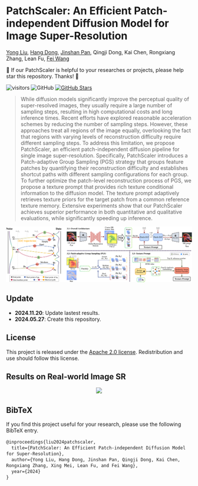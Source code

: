 # PatchScaler: An Efficient Patch-independent Diffusion Model for Image Super-Resolution
[Yong Liu](https://scholar.google.com/citations?user=DT0LPIEAAAAJ&hl=en&oi=sra), 
[Hang Dong](https://scholar.google.com/citations?user=4DKepr8AAAAJ&hl=en&oi=sra), 
[Jinshan Pan](https://jspan.github.io/), 
Qingji Dong, 
Kai Chen, 
Rongxiang Zhang, 
Lean Fu, 
[Fei Wang](http://www.aiar.xjtu.edu.cn/info/1046/1242.htm)<br/>

:sparkling_heart: If our  PatchScaler is helpful to your researches or projects, please help star this repository. Thanks! :hugs: 

![visitors](https://visitor-badge.laobi.icu/badge?page_id=yongliuy/PatchScaler) 
<img alt="GitHub" src="https://img.shields.io/badge/license-Apache_2.0-brightgreen">
[![GitHub Stars](https://img.shields.io/github/stars/yongliuy/PatchScaler?style=social)](https://github.com/yongliuy/PatchScaler/)

>While diffusion models significantly improve the perceptual quality of super-resolved images, they usually require a large number of sampling steps, resulting in high computational costs and long inference times. 
Recent efforts have explored reasonable acceleration schemes by reducing the number of sampling steps. 
However, these approaches treat all regions of the image equally, overlooking the fact that regions with varying levels of reconstruction difficulty require different sampling steps. 
To address this limitation, we propose PatchScaler, an efficient patch-independent diffusion pipeline for single image super-resolution. 
Specifically, PatchScaler introduces a Patch-adaptive Group Sampling (PGS) strategy that groups feature patches by quantifying their reconstruction difficulty and establishes shortcut paths with different sampling configurations for each group. 
To further optimize the patch-level reconstruction process of PGS, we propose a texture prompt that provides rich texture conditional information to the diffusion model. 
The texture prompt adaptively retrieves texture priors for the target patch from a common reference texture memory. 
Extensive experiments show that our PatchScaler achieves superior performance in both quantitative and qualitative evaluations, while significantly speeding up inference. 
<p align="center">
<img src=assets/method.png width="1000px"/>
</p>

## Update
- **2024.11.20**: Update lastest results.
- **2024.05.27**: Create this repository.


## License
This project is released under the [Apache 2.0 license](./LICENSE). Redistribution and use should follow this license.

## Results on Real-world Image SR
<p align="center">
<img src=assets/results.png width="1000px"/>
</p>

## BibTeX
If you find this project useful for your research, please use the following BibTeX entry.
```
@inproceedings{liu2024patchscaler,
  title={PatchScaler: An Efficient Patch-independent Diffusion Model for Super-Resolution},
  author={Yong Liu, Hang Dong, Jinshan Pan, Qingji Dong, Kai Chen, Rongxiang Zhang, Xing Mei, Lean Fu, and Fei Wang},
  year={2024}
}
```
